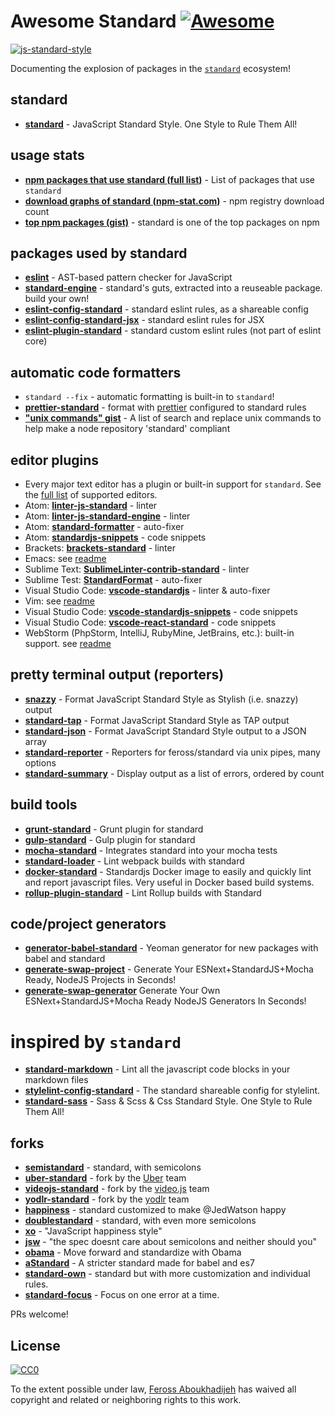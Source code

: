 # Awesome Standard [![Awesome](https://cdn.rawgit.com/sindresorhus/awesome/d7305f38d29fed78fa85652e3a63e154dd8e8829/media/badge.svg)](https://github.com/sindresorhus/awesome)

[![js-standard-style](https://cdn.rawgit.com/feross/standard/master/badge.svg)](https://github.com/feross/standard)

Documenting the explosion of packages in the [`standard`](https://github.com/feross/standard) ecosystem!

## standard

- **[standard](https://www.npmjs.com/package/standard)** - JavaScript Standard Style. One Style to Rule Them All!

## usage stats

- **[npm packages that use standard (full list)](https://github.com/feross/standard-packages/blob/master/all.json)** - List of packages that use `standard`
- **[download graphs of standard (npm-stat.com)](http://npm-stat.com/charts.html?package=standard&author=&from=&to=)** - npm registry download count
- **[top npm packages (gist)](https://gist.github.com/feross/e0882df2fe673d6ce064)** - standard is one of the top packages on npm

## packages used by standard

- **[eslint](https://www.npmjs.com/package/eslint)** - AST-based pattern checker for JavaScript
- **[standard-engine](https://www.npmjs.com/package/standard-engine)** - standard's guts, extracted into a reuseable package. build your own!
- **[eslint-config-standard](https://www.npmjs.com/package/eslint-config-standard)** - standard eslint rules, as a shareable config
- **[eslint-config-standard-jsx](https://www.npmjs.com/package/eslint-config-standard-jsx)** - standard eslint rules for JSX
- **[eslint-plugin-standard](https://www.npmjs.com/package/eslint-plugin-standard)** - standard custom eslint rules (not part of eslint core)

## automatic code formatters

- `standard --fix` - automatic formatting is built-in to `standard`!
- **[prettier-standard](https://www.npmjs.com/package/prettier-standard)** - format with [prettier](https://github.com/prettier/prettier) configured to standard rules
- **["unix commands" gist](https://gist.github.com/watson/453fc63cace521fcdadc)** - A list of search and replace unix commands to help make a node repository 'standard' compliant

## editor plugins
- Every major text editor has a plugin or built-in support for `standard`. See the [full list](https://github.com/standard/standard#are-there-text-editor-plugins) of supported editors.
- Atom: **[linter-js-standard](https://atom.io/packages/linter-js-standard)** - linter
- Atom: **[linter-js-standard-engine](https://atom.io/packages/linter-js-standard-engine)** - linter
- Atom: **[standard-formatter](https://atom.io/packages/standard-formatter)** - auto-fixer
- Atom: **[standardjs-snippets](https://atom.io/packages/standardjs-snippets)** - code snippets
- Brackets: **[brackets-standard](https://github.com/ishamf/brackets-standard/)** - linter
- Emacs: see [readme](https://github.com/standard/standard#emacs)
- Sublime Text: **[SublimeLinter-contrib-standard](https://packagecontrol.io/packages/SublimeLinter-contrib-standard)** - linter
- Sublime Test: **[StandardFormat](https://packagecontrol.io/packages/StandardFormat)** - auto-fixer
- Visual Studio Code: **[vscode-standardjs](https://marketplace.visualstudio.com/items?itemName=chenxsan.vscode-standardjs)** - linter & auto-fixer
- Vim: see [readme](https://github.com/standard/standard#vim)
- Visual Studio Code: **[vscode-standardjs-snippets](https://marketplace.visualstudio.com/items?itemName=capaj.vscode-standardjs-snippets)** - code snippets
- Visual Studio Code: **[vscode-react-standard](https://marketplace.visualstudio.com/items?itemName=TimonVS.ReactSnippetsStandard)** - code snippets
- WebStorm (PhpStorm, IntelliJ, RubyMine, JetBrains, etc.): built-in support. see [readme](https://github.com/standard/standard#webstorm-phpstorm-intellij-rubymine-jetbrains-etc)

## pretty terminal output (reporters)

- **[snazzy](https://www.npmjs.com/package/snazzy)** - Format JavaScript Standard Style as Stylish (i.e. snazzy) output
- **[standard-tap](https://www.npmjs.com/package/standard-tap)** - Format JavaScript Standard Style as TAP output
- **[standard-json](https://www.npmjs.com/package/standard-json)** - Format JavaScript Standard Style output to a JSON array
- **[standard-reporter](https://www.npmjs.com/package/standard-reporter)** - Reporters for feross/standard via unix pipes, many options
- **[standard-summary](https://www.npmjs.com/package/standard-summary)** - Display output as a list of errors, ordered by count

## build tools

- **[grunt-standard](https://www.npmjs.com/package/grunt-standard)** - Grunt plugin for standard
- **[gulp-standard](https://www.npmjs.com/package/gulp-standard)** - Gulp plugin for standard
- **[mocha-standard](https://www.npmjs.com/package/mocha-standard)** - Integrates standard into your mocha tests
- **[standard-loader](https://www.npmjs.com/package/standard-loader)** - Lint webpack builds with standard
- **[docker-standard](https://hub.docker.com/r/geniousphp/standard-js/)** - Standardjs Docker image to easily and quickly lint and report javascript files. Very useful in Docker based build systems.
- **[rollup-plugin-standard](https://www.npmjs.com/package/rollup-plugin-standard)** - Lint Rollup builds with Standard

## code/project generators

- **[generator-babel-standard](https://www.npmjs.com/package/generator-babel-standard)** - Yeoman generator for new packages with babel and standard
- **[generate-swap-project](https://www.npmjs.com/package/generate-swap-project)** - Generate Your ESNext+StandardJS+Mocha Ready, NodeJS Projects in Seconds!
- **[generate-swap-generator](https://www.npmjs.com/package/generate-swap-generator)** Generate Your Own ESNext+StandardJS+Mocha Ready NodeJS Generators In Seconds!
# inspired by `standard`

- **[standard-markdown](https://www.npmjs.com/package/standard-markdown)** - Lint all the javascript code blocks in your markdown files
- **[stylelint-config-standard](https://www.npmjs.com/package/stylelint-config-standard)** - The standard shareable config for stylelint.
- **[standard-sass](https://www.npmjs.com/package/standard-sass)** - Sass & Scss & Css Standard Style. One Style to Rule Them All!

## forks

- **[semistandard](https://www.npmjs.com/package/semistandard)** - standard, with semicolons
- **[uber-standard](https://www.npmjs.com/package/uber-standard)** - fork by the [Uber](https://www.uber.com/) team
- **[videojs-standard](https://www.npmjs.com/package/videojs-standard)** - fork by the [video.js](https://github.com/videojs/video.js) team
- **[yodlr-standard](https://www.npmjs.com/package/yodlr-standard)** - fork by the [yodlr](https://getyodlr.com/home) team
- **[happiness](https://www.npmjs.com/package/happiness)** - standard customized to make @JedWatson happy
- **[doublestandard](https://www.npmjs.com/package/doublestandard)** - standard, with even more semicolons
- **[xo](https://www.npmjs.com/package/xo)** - "JavaScript happiness style"
- **[jsw](https://www.npmjs.com/package/jsw)** - "the spec doesnt care about semicolons and neither should you"
- **[obama](https://www.npmjs.com/package/obama)** - Move forward and standardize with Obama
- **[aStandard](https://npmjs.com/package/a-standard)** - A stricter standard made for babel and es7
- **[standard-own](https://npmjs.com/package/standard-own)** - standard but with more customization and individual rules.
- **[standard-focus](https://www.npmjs.com/package/standard-focus)** - Focus on one error at a time.

PRs welcome!

## License

[![CC0](http://i.creativecommons.org/p/zero/1.0/88x31.png)](http://creativecommons.org/publicdomain/zero/1.0/)

To the extent possible under law, [Feross Aboukhadijeh](http://feross.org) has waived all copyright and related or neighboring rights to this work.
